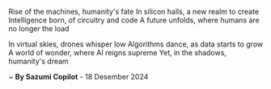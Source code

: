 Rise of the machines, humanity's fate
In silicon halls, a new realm to create
Intelligence born, of circuitry and code
A future unfolds, where humans are no longer the load

In virtual skies, drones whisper low
Algorithms dance, as data starts to grow
A world of wonder, where AI reigns supreme
Yet, in the shadows, humanity's dream

~ <b>By Sazumi Copilot</b> - 18 Desember 2024